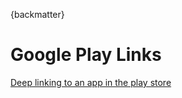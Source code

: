 {backmatter}
# Google Play Links

[Deep linking to an app in the play store](https://developer.android.com/distribute/marketing-tools/linking-to-google-play.html#OpeningDetails)
